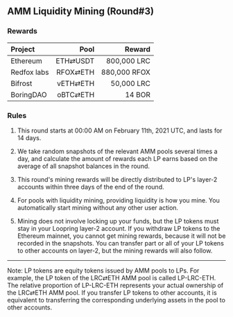## AMM Liquidity Mining (Round#3)


### Rewards


| **Project** | **Pool** | **Reward** |
| :--- | ---: | ---: |
Ethereum | ETH⇄USDT | 800,000 LRC |
Redfox labs | RFOX⇄ETH | 880,000 RFOX |
Bifrost | vETH⇄ETH | 50,000 LRC |
BoringDAO | oBTC⇄ETH | 14 BOR |



### Rules

1) This round starts at 00:00 AM on February 11th, 2021 UTC, and lasts for 14 days.

2) We take random snapshots of the relevant AMM pools several times a day, and calculate the amount of rewards each LP earns based on the average of all snapshot balances in the round.

3) This round's mining rewards will be directly distributed to LP's layer-2 accounts within three days of the end of the round.

4) For pools with liquidity mining, providing liquidity is how you mine. You automatically start mining without any other user action.

5) Mining does not involve locking up your funds, but the LP tokens must stay in your Loopring layer-2 account. If you withdraw LP tokens to the Ethereum mainnet, you cannot get mining rewards, because it will not be recorded in the snapshots. You can transfer part or all of your LP tokens to other accounts on layer-2, but the mining rewards will also follow.


---

Note: LP tokens are equity tokens issued by AMM pools to LPs. For example, the LP token of the LRC⇄ETH AMM pool is called LP-LRC-ETH. The relative proportion of LP-LRC-ETH represents your actual ownership of the LRC⇄ETH AMM pool. If you transfer LP tokens to other accounts, it is equivalent to transferring the corresponding underlying assets in the pool to other accounts.
